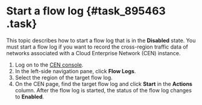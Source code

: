 # Start a flow log {#task_895463 .task}

This topic describes how to start a flow log that is in the **Disabled** state. You must start a flow log if you want to record the cross-region traffic data of networks associated with a Cloud Enterprise Network \(CEN\) instance.

1.  Log on to the [CEN console](https://partners-intl.console.aliyun.com/#/cbn).
2.  In the left-side navigation pane, click **Flow Logs**.
3.  Select the region of the target flow log.
4.  On the CEN page, find the target flow log and click **Start** in the **Actions** column. After the flow log is started, the status of the flow log changes to **Enabled**.

